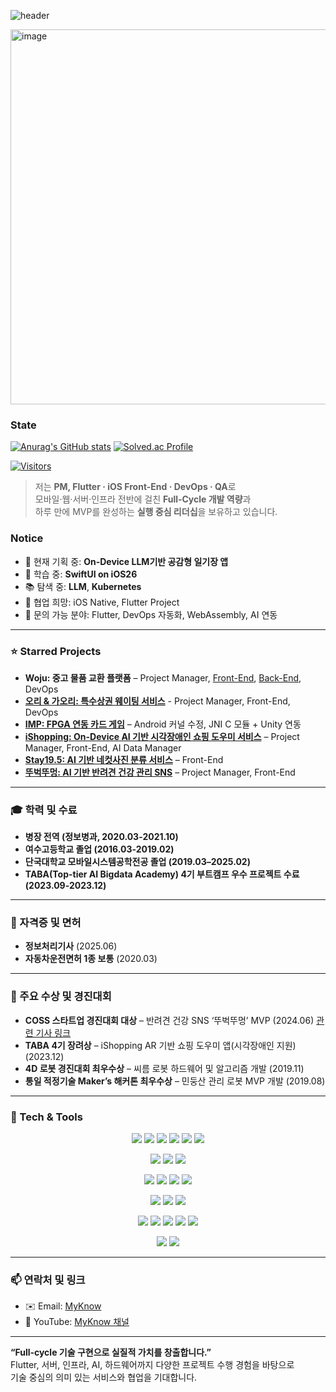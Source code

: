 ![header](https://capsule-render.vercel.app/api?type=wave&color=auto&height=300&section=header&text=Hello+World!&fontSize=90)


  <img width="855" height="600" alt="image" src="https://github.com/user-attachments/assets/b6b54319-31eb-4ab5-b1b6-ba816c1f4912" />


### State
[![Anurag's GitHub stats](https://github-readme-stats.vercel.app/api?username=myknow)](https://github.com/anuraghazra/github-readme-stats)
[![Solved.ac Profile](http://mazassumnida.wtf/api/v2/generate_badge?boj=myknow00)](https://solved.ac/myknow00/)

[![Visitors](https://myhits.vercel.app/api/hit/https%3A%2F%2Fgithub.com%2FMyKnow%2F?color=blue&label=Visitors&size=small)](https://myhits.vercel.app)
> 저는 **PM, Flutter · iOS Front-End · DevOps · QA**로  
> 모바일·웹·서버·인프라 전반에 걸친 **Full‑Cycle 개발 역량**과  
> 하루 만에 MVP를 완성하는 **실행 중심 리더십**을 보유하고 있습니다.

### Notice
- 🔭 현재 기획 중: **On-Device LLM기반 공감형 일기장 앱**  
- 🌱 학습 중: **SwiftUI on iOS26**
- 📚 탐색 중: **LLM**, **Kubernetes**  
- 👯 협업 희망: iOS Native, Flutter Project
- 💬 문의 가능 분야: Flutter, DevOps 자동화, WebAssembly, AI 연동 


---

### ⭐️ Starred Projects

- **Woju: 중고 물품 교환 플랫폼** – Project Manager, [Front-End](https://github.com/MyKnow/woju), [Back-End](https://github.com/MyKnow/woju_backend), DevOps
- [**오리 & 가오리: 특수상권 웨이팅 서비스**](https://github.com/MyKnow/OrRe) - Project Manager, Front-End, DevOps
- [**IMP: FPGA 연동 카드 게임**](https://github.com/MyKnow/IMP) – Android 커널 수정, JNI C 모듈 + Unity 연동  
- [**iShopping: On-Device AI 기반 시각장애인 쇼핑 도우미 서비스**](https://github.com/MyKnow/ishopping) – Project Manager, Front-End, AI Data Manager
- [**Stay19.5: AI 기반 네컷사진 분류 서비스**](https://github.com/MyKnow/Stay19.5) – Front-End 
- [**뚜벅뚜멍: AI 기반 반려견 건강 관리 SNS**](https://github.com/MyKnow/b2gin) – Project Manager, Front-End

---

### 🎓 학력 및 수료

- **병장 전역 (정보병과, 2020.03-2021.10)**  
- **여수고등학교 졸업 (2016.03-2019.02)**  
- **단국대학교 모바일시스템공학전공 졸업 (2019.03–2025.02)**  
- **TABA(Top-tier AI Bigdata Academy) 4기 부트캠프  우수 프로젝트 수료 (2023.09-2023.12)**

---

### 📜 자격증 및 면허

- **정보처리기사** (2025.06)  
- **자동차운전면허 1종 보통** (2020.03)

---

### 🥇 주요 수상 및 경진대회

- **COSS 스타트업 경진대회 대상** – 반려견 건강 SNS ‘뚜벅뚜멍’ MVP (2024.06) [관련 기사 링크](https://www.dankook.ac.kr/widget/web/kor/dku-today?p_p_id=Bbs_WAR_bbsportlet&p_p_lifecycle=0&p_p_state=normal&p_p_mode=view&_Bbs_WAR_bbsportlet_orderBy=createDate&_Bbs_WAR_bbsportlet_curPage=21&_Bbs_WAR_bbsportlet_action=view_message&_Bbs_WAR_bbsportlet_messageId=787712)
- **TABA 4기 장려상** – iShopping AR 기반 쇼핑 도우미 앱(시각장애인 지원)  (2023.12)
- **4D 로봇 경진대회 최우수상** – 씨름 로봇 하드웨어 및 알고리즘 개발 (2019.11)
- **통일 적정기술 Maker’s 해커톤 최우수상** – 민둥산 관리 로봇 MVP 개발 (2019.08)

---

### 🧰 Tech & Tools

<p align="center">
  <img src="https://img.shields.io/badge/-Swift-FA7343?style=flat&logo=swift&logoColor=white" />  <img src="https://img.shields.io/badge/-SwiftUI-30B754?style=flat&logo=swift&logoColor=white" />  <img src="https://img.shields.io/badge/-Xcode-1575F9?style=flat&logo=xcode&logoColor=white" />  <img src="https://img.shields.io/badge/-SwiftUI-30B754?style=flat&logo=swift&logoColor=white" />  <img src="https://img.shields.io/badge/-ARKit-0FAEFF?style=flat&logo=apple&logoColor=white" />  <img src="https://img.shields.io/badge/-Core%20ML-100000?style=flat&logo=apple&logoColor=white" />  

<p align="center">
  <img src="https://img.shields.io/badge/-Flutter-02569B?style=flat&logo=flutter&logoColor=white" />  <img src="https://img.shields.io/badge/-Dart-0175C2?style=flat&logo=dart&logoColor=white" />  <img src="https://img.shields.io/badge/-WebAssembly-E34F26?style=flat&logo=webassembly&logoColor=white" />
  
<p align="center">
  <img src="https://img.shields.io/badge/-Node.js-3C873A?style=flat&logo=node.js&logoColor=white" />  <img src="https://img.shields.io/badge/-Express-404D59?style=flat" />  <img src="https://img.shields.io/badge/-MongoDB-4DB33D?style=flat&logo=mongodb&logoColor=white" />  <img src="https://img.shields.io/badge/-Firebase-FFA611?style=flat&logo=firebase&logoColor=white" />  
  
<p align="center">
  <img src="https://img.shields.io/badge/-Docker-2496ED?style=flat&logo=docker&logoColor=white" />  <img src="https://img.shields.io/badge/-Nginx-009639?style=flat&logo=nginx&logoColor=white" />  <img src="https://img.shields.io/badge/-Linux-FCC624?style=flat&logo=linux&logoColor=white" />  
  
<p align="center">
  <img src="https://img.shields.io/badge/-C%2FC++-00599C?style=flat&logo=c%2B%2B&logoColor=white" />  <img src="https://img.shields.io/badge/-ROS-22314E?style=flat&logo=ros&logoColor=white" />  <img src="https://img.shields.io/badge/-OpenCV-5C3EE8?style=flat&logo=opencv&logoColor=white" />  <img src="https://img.shields.io/badge/-JNI-12005E?style=flat" />  <img src="https://img.shields.io/badge/-Unity-000000?style=flat&logo=unity&logoColor=white" />
  
<p align="center">
  <img src="https://img.shields.io/badge/-Python-black?style=flat&logo=python&logoColor=white" />  <img src="https://img.shields.io/badge/-Google%20Colab-4285F4?style=flat&logo=googlecolab&logoColor=white" />

---

### 📫 연락처 및 링크

- ✉️ Email: [MyKnow](myknow00@naver.com)
- 🎥 YouTube: [MyKnow 채널](https://www.youtube.com/@my_know)

---

**“Full‑cycle 기술 구현으로 실질적 가치를 창출합니다.”**  
Flutter, 서버, 인프라, AI, 하드웨어까지 다양한 프로젝트 수행 경험을 바탕으로  
기술 중심의 의미 있는 서비스와 협업을 기대합니다.
